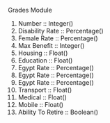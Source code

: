 Grades Module
1. Number :: Integer()
2. Disability Rate :: Percentage()
3. Female Rate :: Percentage()
4. Max Benefit :: Integer()
5. Housing :: Float()
6. Education :: Float()
7. Egypt Rate :: Percentage()
8. Egypt Rate :: Percentage()
9. Egypt Rate :: Percentage()
10. Transport :: Float()
11. Medical :: Float()
12. Mobile :: Float()
13. Ability To Retire :: Boolean()

